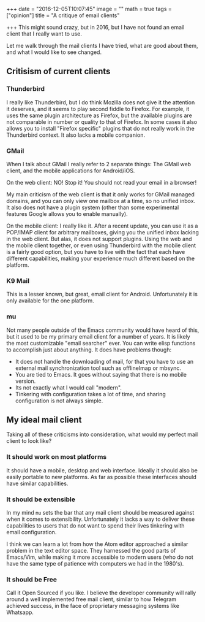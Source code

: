 +++
date = "2016-12-05T10:07:45"
image = ""
math = true
tags = ["opinion"]
title = "A critique of email clients"

+++
This might sound crazy, but in 2016, but I have not found an email client that I really want to use.

Let me walk through the mail clients I have tried, what are good about them, and what I would like to see changed.

## Critisism of current clients ##

### Thunderbird ###

I really like Thunderbird, but I do think Mozilla does not give it the attention it deserves, and it seems to play second fiddle to Firefox. For example, it uses the same plugin architecture as Firefox, but the available plugins are not comparable in number or quality to that of Firefox. In some cases it also allows you to install "Firefox specific" plugins that do not really work in the Thunderbird context. It also lacks a mobile companion.

### GMail ###

When I talk about GMail I really refer to 2 separate things: The GMail web client, and the mobile applications for Android/iOS.

On the web client: NO! Stop it! You should not read your email in a browser!

My main criticism of the web client is that it only works for GMail managed domains, and you can only view one mailbox at a time, so no unified inbox. It also does not have a plugin system (other than some experimental features Google allows you to enable manually).

On the mobile client: I really like it. After a recent update, you can use it as a POP/IMAP client for arbitrary mailboxes, giving you the unified inbox lacking in the web client. But alas, it does not support plugins. Using the web and the mobile client together, or even using Thunderbird with the mobile client is a fairly good option, but you have to live with the fact that each have different capabilities, making your experience much different based on the platform.

### K9 Mail ###

This is a lesser known, but great, email client for Android. Unfortunately it is only available for the one platform.

### mu ###

Not many people outside of the Emacs community would have heard of this, but it used to be my primary email client for a number of years. It is likely the most customizable "email searcher" ever. You can write elisp functions to accomplish just about anything. It does have problems though:

- It does not handle the downloading of mail, for that you have to use an external mail synchronization tool such as offlineImap or mbsync.
- You are tied to Emacs. It goes without saying that there is no mobile version.
- Its not exactly what I would call "modern". 
- Tinkering with configuration takes a lot of time, and sharing configuration is not always simple.

## My ideal mail client ##

Taking all of these criticisms into consideration, what would my perfect mail client to look like?

### It should work on most platforms ###

It should have a mobile, desktop and web interface. Ideally it should also be easily portable to new platforms. As far as possible these interfaces should have similar capabilities.

### It should be extensible ###

In my mind `mu`  sets the bar that any mail client should be measured against when it comes to extensibility. Unfortunately it lacks a way to deliver these capabilities to users that do not want to spend their lives tinkering with email configuration.

I think we can learn a lot from how the Atom editor approached a similar problem in the text editor space. They harnessed the good parts of Emacs/Vim, while making it more accessible to modern users (who do not have the same type of patience with computers we had in the 1980's).

### It should be Free ###

Call it Open Sourced if you like. I believe the developer community will rally around a well implemented free mail client, similar to how Telegram achieved success, in the face of proprietary messaging systems like Whatsapp.
